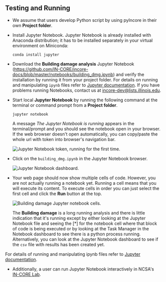 ## Testing and Running

- We assume that users develop Python script by using pyIncore in their own **Project folder**.


- Install Jupyter Notebook. Jupyter Notebook is already installed with Anaconda distribution; it has to be installed separately in your virtual environment on Miniconda:
    ```
    conda install jupyter
    ```
  
- Download the **Building damage analysis** Jupyter Notebook (<https://github.com/IN-CORE/incore-docs/blob/master/notebooks/building_dmg.ipynb>)
and verify the installation by running it from your project folder. For details on running and manipulating `ipynb` files refer 
to [Jupyter documentation](https://jupyter.readthedocs.io/en/latest/running.html#running). If you have problems running Notebooks, contact us at [incore-dev@lists.illinois.edu](mailto:incore-dev@lists.illinois.edu).

- Start local **Jupyter Notebook** by running the following command at the terminal or command prompt from a **Project folder**. 
    ```
    jupyter notebook
    ```
       
    A message *The Jupyter Notebook is running* appears in the terminal/prompt and you should see the notebook open in your browser. 
    If the web browser doesn't open automatically, you can copy/paste the whole url with token into browser's navigation bar.
    
    ![Jupyter Notebook token, running for the first time.](images/jupyter_token2.jpg "Jupyter Notebook token, running for the first time.")
    
- Click on the `building_dmg.ipynb` in the Jupyter Notebook browser.

    ![Jupyter Notebook dashboard.](images/juplocal1_file.jpg "Jupyter Notebook dashboard.")


- Your web page should now show multiple cells of code. However, you are not actually running a notebook yet. Running 
a cell means that you will execute its content. To execute cells in order you can just select the first 
cell and click the **Run** button at the top.

    ![Building damage Jupyter notebook cells.](images/juplocal2_notebook.jpg "Building damage Jupyter notebook cells.")

    The **Building damage** is a long running analysis and there is little indication that it's running except 
    by either looking at the Jupyter Notebook file and seeing the [*] for the notebook cell where that block 
    of code is being executed or by looking at the Task Manager in the Notebook dashboard to see there is 
    a python process running. Alternatively, you can look at the Jupyter Notebook dashboard to see if the `csv` file 
    with results has been created yet.

For details of running and manipulating ipynb files refer to [Jupyter documentation](https://jupyter.readthedocs.io/en/latest/running.html#running).

- Additionally, a user can run Jupyter Notebook interactively in NCSA's [IN-CORE Lab](https://incore.ncsa.illinois.edu/hub/).
